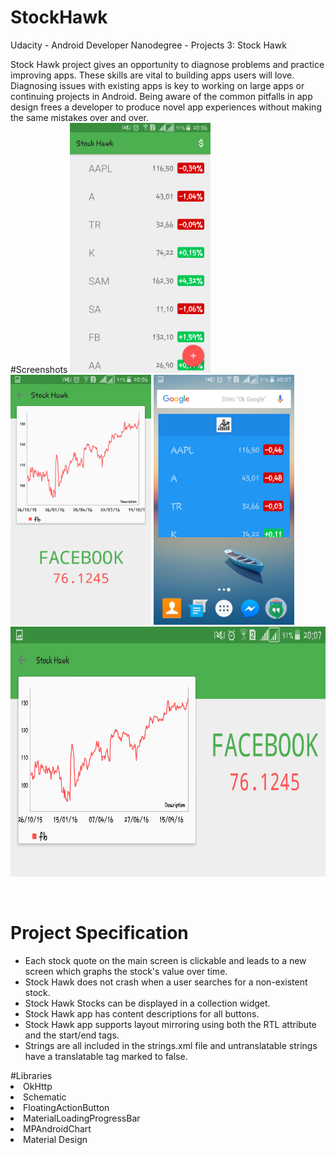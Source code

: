 # StockHawk
Udacity - Android Developer Nanodegree - Projects 3: Stock Hawk

Stock Hawk project gives an opportunity to diagnose problems and practice improving apps. These skills are vital to building apps users will love. Diagnosing issues with existing apps is key to working on large apps or continuing projects in Android. Being aware of the common pitfalls in app design frees a developer to produce novel app experiences without making the same mistakes over and over.<br>
#Screenshots
<img  height="400"  src="1.png" />
<img   height="400" src="2.png" />
<img  height="400"  src="4.png" />
<img   height="400" src="3.png" />

<br>

# Project Specification
<ul>
<li>Each stock quote on the main screen is clickable and leads to a new screen which graphs the stock's value over time.</li>
<li>Stock Hawk does not crash when a user searches for a non-existent stock.</li>
<li>Stock Hawk Stocks can be displayed in a collection widget.</li>
<li>Stock Hawk app has content descriptions for all buttons.</li>
<li>Stock Hawk app supports layout mirroring using both the RTL attribute and the start/end tags.</li>
<li>Strings are all included in the strings.xml file and untranslatable strings have a translatable tag marked to false.</li>
</ul>
#Libraries
<li>OkHttp</li>
<li>Schematic</li>
<li>FloatingActionButton</li>
<li>MaterialLoadingProgressBar</li>
<li>MPAndroidChart</li>
<li>Material Design</li> 
</ul>
